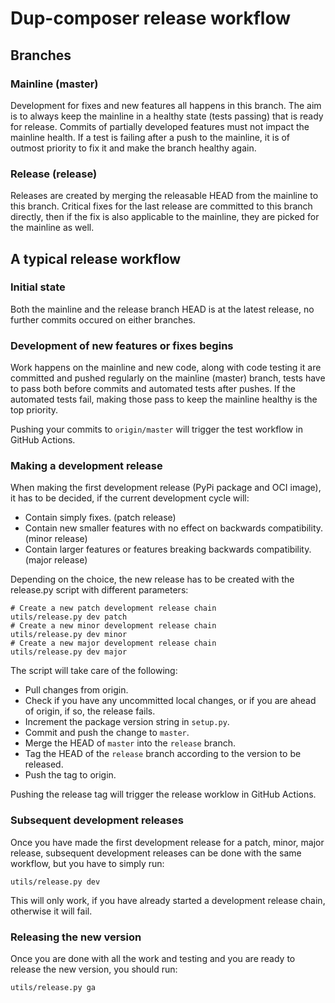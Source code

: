 # Dup-composer release workflow

## Branches

### Mainline (master)
Development for fixes and new features all happens in this branch. The aim is to always keep the mainline in a healthy state (tests passing) that is ready for release. Commits of partially developed features must not impact the mainline health. If a test is failing after a push to the mainline, it is of outmost priority to fix it and make the branch healthy again.

### Release (release)
Releases are created by merging the releasable HEAD from the mainline to this branch. Critical fixes for the last release are committed to this branch directly, then if the fix is also applicable to the mainline, they are picked for the mainline as well.

## A typical release workflow

### Initial state

Both the mainline and the release branch HEAD is at the latest release, no further commits occured on either branches.

### Development of new features or fixes begins

Work happens on the mainline and new code, along with code testing it are committed and pushed regularly on the mainline (master) branch, tests have to pass both before commits and automated tests after pushes. If the automated tests fail, making those pass to keep the mainline healthy is the top priority.

Pushing your commits to `origin/master` will trigger the test workflow in GitHub Actions.

### Making a development release

When making the first development release (PyPi package and OCI image), it has to be decided, if the current development cycle will:

- Contain simply fixes. (patch release)
- Contain new smaller features with no effect on backwards compatibility. (minor release)
- Contain larger features or features breaking backwards compatibility. (major release)

Depending on the choice, the new release has to be created with the release.py script with different parameters:

```shell
# Create a new patch development release chain
utils/release.py dev patch
# Create a new minor development release chain
utils/release.py dev minor
# Create a new major development release chain
utils/release.py dev major
```

The script will take care of the following:

- Pull changes from origin.
- Check if you have any uncommitted local changes, or if you are ahead of origin, if so, the release fails.
- Increment the package version string in `setup.py`.
- Commit and push the change to `master`.
- Merge the HEAD of `master` into the `release` branch.
- Tag the HEAD of the `release` branch according to the version to be released.
- Push the tag to origin.

Pushing the release tag will trigger the release worklow in GitHub Actions.

### Subsequent development releases

Once you have made the first development release for a patch, minor, major release, subsequent development releases can be done with the same workflow, but you have to simply run:

```shell
utils/release.py dev
```

This will only work, if you have already started a development release chain, otherwise it will fail.

### Releasing the new version

Once you are done with all the work and testing and you are ready to release the new version, you should run:

```shell
utils/release.py ga
```
